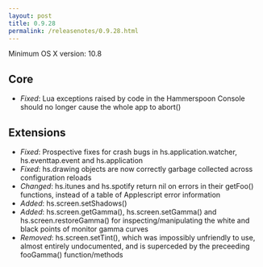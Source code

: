 ```yaml
---
layout: post
title: 0.9.28
permalink: /releasenotes/0.9.28.html
---
```


Minimum OS X version: 10.8

## Core
 * *Fixed*: Lua exceptions raised by code in the Hammerspoon Console should no longer cause the whole app to abort()

## Extensions
 * *Fixed*: Prospective fixes for crash bugs in hs.application.watcher, hs.eventtap.event and hs.application
 * *Fixed*: hs.drawing objects are now correctly garbage collected across configuration reloads
 * *Changed*: hs.itunes and hs.spotify return nil on errors in their getFoo() functions, instead of a table of Applescript error information
 * *Added*: hs.screen.setShadows()
 * *Added*: hs.screen.getGamma(), hs.screen.setGamma() and hs.screen.restoreGamma() for inspecting/manipulating the white and black points of monitor gamma curves
 * *Removed*: hs.screen.setTint(), which was impossibly unfriendly to use, almost entirely undocumented, and is superceded by the preceeding fooGamma() function/methods
